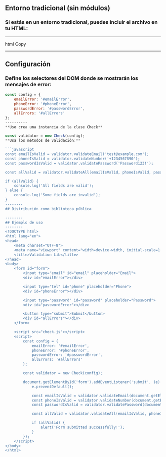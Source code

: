 ## Entorno tradicional (sin módulos)
### Si estás en un entorno tradicional, puedes incluir el archivo en tu HTML:
-----
html
Copy
<script src="check.js"></script>

-----
## Configuración
### Define los selectores del DOM donde se mostrarán los mensajes de error:

```javascript
const config = {
    emailError: '#emailError',
    phoneError: '#phoneError',
    passwordError: '#passwordError',
    allErrors: '#allErrors'
};
----------
**Uso crea una instancia de la clase Check**

const validator = new Check(config);
**Usa los métodos de validación:**

```javascript
const emailIsValid = validator.validateEmail('test@example.com');
const phoneIsValid = validator.validateNumber('+1234567890');
const passwordIsValid = validator.validatePassword('Password123!');

const allValid = validator.validateAll(emailIsValid, phoneIsValid, passwordIsValid);

if (allValid) {
    console.log('All fields are valid');
} else {
    console.log('Some fields are invalid');
}
--------
## Distribución como biblioteca pública

--------
## Ejemplo de uso 
--------
<!DOCTYPE html>
<html lang="en">
<head>
    <meta charset="UTF-8">
    <meta name="viewport" content="width=device-width, initial-scale=1.0">
    <title>Validation Lib</title>
</head>
<body>
    <form id="form">
        <input type="email" id="email" placeholder="Email">
        <div id="emailError"></div>

        <input type="tel" id="phone" placeholder="Phone">
        <div id="phoneError"></div>

        <input type="password" id="password" placeholder="Password">
        <div id="passwordError"></div>

        <button type="submit">Submit</button>
        <div id="allErrors"></div>
    </form>

    <script src="check.js"></script>
    <script>
        const config = {
            emailError: '#emailError',
            phoneError: '#phoneError',
            passwordError: '#passwordError',
            allErrors: '#allErrors'
        };

        const validator = new Check(config);

        document.getElementById('form').addEventListener('submit', (e) => {
            e.preventDefault();

            const emailIsValid = validator.validateEmail(document.getElementById('email').value);
            const phoneIsValid = validator.validateNumber(document.getElementById('phone').value);
            const passwordIsValid = validator.validatePassword(document.getElementById('password').value);

            const allValid = validator.validateAll(emailIsValid, phoneIsValid, passwordIsValid);

            if (allValid) {
                alert('Form submitted successfully!');
            }
        });
    </script>
</body>
</html>
```

